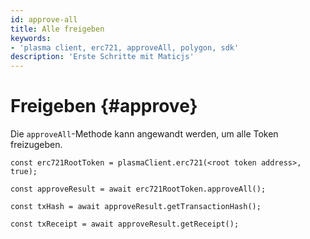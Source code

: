 ```yaml
---
id: approve-all
title: Alle freigeben
keywords:
- 'plasma client, erc721, approveAll, polygon, sdk'
description: 'Erste Schritte mit Maticjs'
---
```


# Freigeben {#approve}

Die `approveAll`-Methode kann angewandt werden, um alle Token freizugeben.

```
const erc721RootToken = plasmaClient.erc721(<root token address>, true);

const approveResult = await erc721RootToken.approveAll();

const txHash = await approveResult.getTransactionHash();

const txReceipt = await approveResult.getReceipt();

```
